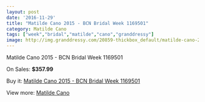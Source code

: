 ```yaml
---
layout: post
date: '2016-11-29'
title: "Matilde Cano 2015 - BCN Bridal Week 1169501"
category: Matilde Cano
tags: ["week","bridal","matilde","cano","granddressy"]
image: http://img.granddressy.com/20859-thickbox_default/matilde-cano-2015-bcn-bridal-week-1169501.jpg
---
```

Matilde Cano 2015 - BCN Bridal Week 1169501

On Sales: **$357.99**
<a href="https://www.granddressy.com/en/matilde-cano/19833-matilde-cano-2015-bcn-bridal-week-1169501.html"><amp-img layout="responsive" width="600" height="600" src="//img.granddressy.com/20859-thickbox_default/matilde-cano-2015-bcn-bridal-week-1169501.jpg" alt="Matilde Cano 2015 - BCN Bridal Week 1169501 0" /></a>

Buy it: [Matilde Cano 2015 - BCN Bridal Week 1169501](https://www.granddressy.com/en/matilde-cano/19833-matilde-cano-2015-bcn-bridal-week-1169501.html "Matilde Cano 2015 - BCN Bridal Week 1169501")

View more: [Matilde Cano](https://www.granddressy.com/en/68-matilde-cano "Matilde Cano")